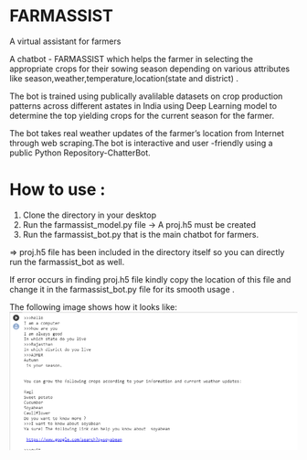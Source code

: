 # FARMASSIST
A virtual assistant for farmers

A chatbot - FARMASSIST which helps the farmer in selecting the appropriate crops for their sowing season depending on various attributes like season,weather,temperature,location(state and district) .

The bot is trained using publically avalilable datasets on crop production patterns across different astates in India using Deep Learning model to determine the top yielding crops for the current season for the farmer.

The bot takes real weather updates of the farmer’s location from Internet through web scraping.The bot is interactive and user -friendly using a public Python Repository-ChatterBot.

# How to use :
1) Clone the directory in your desktop
2) Run the farmassist_model.py file -> A proj.h5 must be created
3) Run the farmassist_bot.py that is the main chatbot for farmers.

=> proj.h5 file has been included in the directory itself so you can directly run the farmassist_bot as well.

If error occurs  in finding proj.h5 file kindly copy the location of this file and change it in the farmassist_bot.py file for its smooth usage .

The following image shows how it looks like: 
![Chatbot view](https://github.com/priyagarg1304/farmer_assistant/blob/master/Screenshots/final%20reuslts.PNG)
